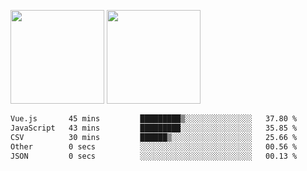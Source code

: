 <img src="https://github-readme-stats.vercel.app/api?username=Dream4ever&count_private=true&show_icons=true&theme=tokyonight" height="150" /> <img src="https://github-readme-stats.vercel.app/api/top-langs/?username=Dream4ever&count_private=true&show_icons=true&theme=tokyonight&langs_count=5&layout=compact" height="150" />

<!--START_SECTION:waka-->

```txt
Vue.js       45 mins         █████████▒░░░░░░░░░░░░░░░   37.80 %
JavaScript   43 mins         █████████░░░░░░░░░░░░░░░░   35.85 %
CSV          30 mins         ██████▒░░░░░░░░░░░░░░░░░░   25.66 %
Other        0 secs          ░░░░░░░░░░░░░░░░░░░░░░░░░   00.56 %
JSON         0 secs          ░░░░░░░░░░░░░░░░░░░░░░░░░   00.13 %
```

<!--END_SECTION:waka-->

